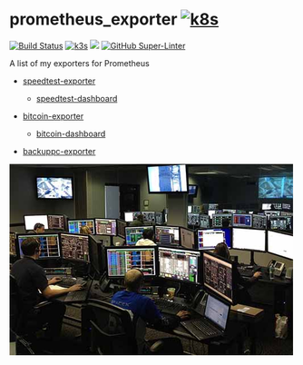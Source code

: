 # prometheus_exporter [![k8s](https://img.shields.io/badge/Prometheus-black.svg)](https://github.com/prometheus/prometheus)

[![Build Status](https://jenkins.tino.sh/buildStatus/icon?job=prometheus_exporter%2Fmaster)](https://jenkins.tino.sh/job/prometheus_exporter/job/master/)
[![k3s](https://img.shields.io/badge/run%20on%20-Raspberry%20Pi-red)](https://github.com/tinoschroeter/k8s.homelab)
![](https://img.shields.io/github/last-commit/tinoschroeter/prometheus_exporter.svg?style=flat)
[![GitHub Super-Linter](https://github.com/tinoschroeter/prometheus_exporter/workflows/Lint%20Code%20Base/badge.svg)](https://github.com/tinoschroeter/prometheus_exporter/actions/workflows/linter.yml)

A list of my exporters for Prometheus

* [speedtest-exporter](https://github.com/tinoschroeter/breitbandmessung)
  * [speedtest-dashboard](https://grafana.com/grafana/dashboards/15808)

* [bitcoin-exporter](https://github.com/tinoschroeter/prometheus_exporter/tree/master/bitcoin)
  * [bitcoin-dashboard](https://grafana.com/grafana/dashboards/15810)

* [backuppc-exporter](https://github.com/tinoschroeter/prometheus_exporter/tree/master/backuppc)

<img src="https://raw.githubusercontent.com/tinoschroeter/prometheus_exporter/master/docs/noc.jpg" align="left"
     alt="NOC" width="500" height="337">
